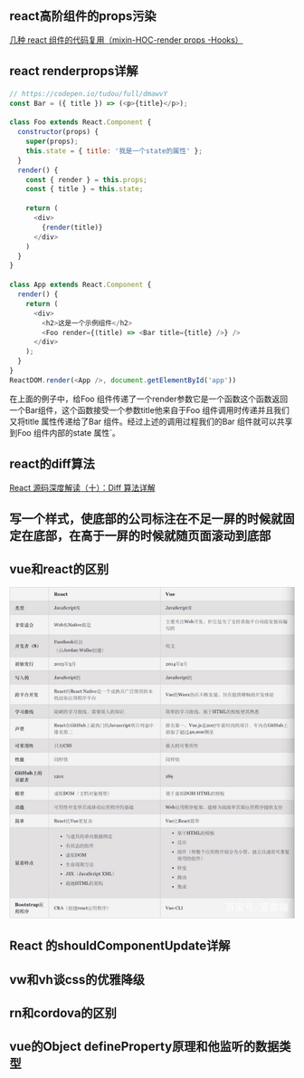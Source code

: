 ## react高阶组件的props污染

[几种 react 组件的代码复用（mixin-HOC-render props -Hooks）](https://juejin.im/post/5d4fb6b0f265da03d42f95d3)

## react renderprops详解

```js
// https://codepen.io/tudou/full/dmawvY
const Bar = ({ title }) => (<p>{title}</p>);

class Foo extends React.Component {
  constructor(props) {
    super(props);
    this.state = { title: '我是一个state的属性' };
  }
  render() {
    const { render } = this.props;
    const { title } = this.state;
    
    return (
      <div>
        {render(title)}
      </div>
    )
  }
}

class App extends React.Component {
  render() {
    return (
      <div>
        <h2>这是一个示例组件</h2>
        <Foo render={(title) => <Bar title={title} />} />
      </div>
    );
  }
}
ReactDOM.render(<App />, document.getElementById('app'))
```

在上面的例子中，给Foo 组件传递了一个render参数它是一个函数这个函数返回一个Bar组件，这个函数接受一个参数title他来自于Foo 组件调用时传递并且我们又将title 属性传递给了Bar 组件。经过上述的调用过程我们的Bar 组件就可以共享到Foo 组件内部的state 属性`。
                                                                            

## react的diff算法

[React 源码深度解读（十）：Diff 算法详解](https://segmentfault.com/a/1190000017039293)

## 写一个样式，使底部的公司标注在不足一屏的时候就固定在底部，在高于一屏的时候就随页面滚动到底部

## vue和react的区别

<img src="./img/react_vue.jpeg"/>

## React 的shouldComponentUpdate详解

## vw和vh谈css的优雅降级

## rn和cordova的区别

## vue的Object defineProperty原理和他监听的数据类型